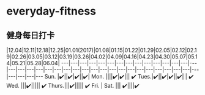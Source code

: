 # everyday-fitness
## 健身每日打卡 

 |12.04|12.11|12.18|12.25|01.01(2017)|01.08|01.15|01.22|01.29|02.05|02.12|02.19|02.26|03.05|03.12|03.19|03.26|04.02|04.09|04.16|04.23|04.30|05.07|05.14|05.21|05.28|06.04|
---|---|---|---|---|---|---|---|---|---|---|---|---|---|---|---|---|---|---|---|---|---|---|---|---|---|---|---|---|---|---|---|---|---|---|---|---|---|---|---
 Sun. |✔️||✔️|✔️||✔️|
 Mon. ||||✔️|✔️||| ✔️
 Tues.|✔️||✔️|✔️||✔️| | ✔️
 Wed. |||✔️||||| ✔️
Thurs.|||✔️||||| ✔️
 Fri. | 
 Sat. ||| ✔️||||✔️
